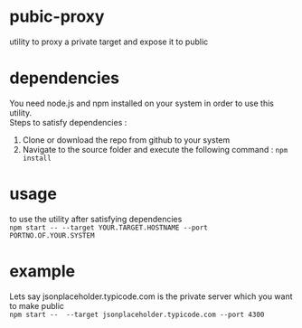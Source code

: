 # pubic-proxy
utility to proxy a private target and expose it to public

# dependencies
You need node.js and npm installed on your system in order to use this utility.  
Steps to satisfy dependencies :
1. Clone or download the repo from github to your system
2. Navigate to the source folder and execute the following command :
`npm install
`
  
# usage
to use the utility after satisfying dependencies  
`npm start -- --target YOUR.TARGET.HOSTNAME --port PORTNO.OF.YOUR.SYSTEM
`

# example
Lets say jsonplaceholder.typicode.com is the private server which you want to make public  
`npm start --  --target jsonplaceholder.typicode.com --port 4300
`